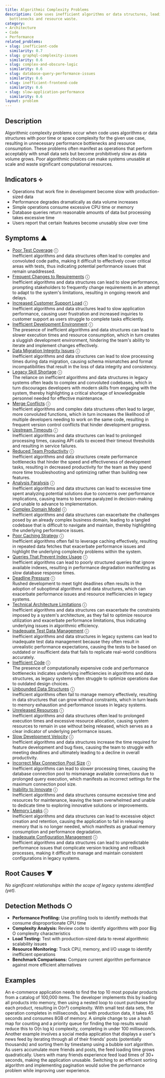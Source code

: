 ```yaml
---
title: Algorithmic Complexity Problems
description: Code uses inefficient algorithms or data structures, leading to performance
  bottlenecks and resource waste.
category:
- Architecture
- Code
- Performance
related_problems:
- slug: inefficient-code
  similarity: 0.7
- slug: graphql-complexity-issues
  similarity: 0.6
- slug: complex-and-obscure-logic
  similarity: 0.6
- slug: database-query-performance-issues
  similarity: 0.6
- slug: inefficient-frontend-code
  similarity: 0.6
- slug: slow-application-performance
  similarity: 0.6
layout: problem
---
```


## Description

Algorithmic complexity problems occur when code uses algorithms or data structures with poor time or space complexity for the given use case, resulting in unnecessary performance bottlenecks and resource consumption. These problems often manifest as operations that perform acceptably with small data sets but become prohibitively slow as data volume grows. Poor algorithmic choices can make systems unusable at scale and waste significant computational resources.

## Indicators ⟡
- Operations that work fine in development become slow with production-sized data
- Performance degrades dramatically as data volume increases
- Simple operations consume excessive CPU time or memory
- Database queries return reasonable amounts of data but processing takes excessive time
- Users report that certain features become unusably slow over time

## Symptoms ▲
- [Poor Test Coverage](poor-test-coverage.md) <span class="info-tooltip" title="Confidence: 0.576, Strength: 0.797">ⓘ</span>
<br/>  Inefficient algorithms and data structures often lead to complex and convoluted code paths, making it difficult to effectively cover critical areas with tests, thus indicating potential performance issues that remain unaddressed.
- [Frequent Changes to Requirements](frequent-changes-to-requirements.md) <span class="info-tooltip" title="Confidence: 0.557, Strength: 0.775">ⓘ</span>
<br/>  Inefficient algorithms and data structures can lead to slow performance, prompting stakeholders to frequently change requirements in an attempt to adapt to the system's limitations, resulting in ongoing rework and delays.
- [Increased Customer Support Load](increased-customer-support-load.md) <span class="info-tooltip" title="Confidence: 0.508, Strength: 0.762">ⓘ</span>
<br/>  Inefficient algorithms and data structures lead to slow application performance, causing user frustration and increased inquiries to customer support as users struggle to complete tasks efficiently.
- [Inefficient Development Environment](inefficient-development-environment.md) <span class="info-tooltip" title="Confidence: 0.498, Strength: 0.836">ⓘ</span>
<br/>  The presence of inefficient algorithms and data structures can lead to slower execution times and resource consumption, which in turn creates a sluggish development environment, hindering the team's ability to iterate and implement changes effectively.
- [Data Migration Integrity Issues](data-migration-integrity-issues.md) <span class="info-tooltip" title="Confidence: 0.494, Strength: 0.781">ⓘ</span>
<br/>  Inefficient algorithms and data structures can lead to slow processing times during data migration, causing schema mismatches and format incompatibilities that result in the loss of data integrity and consistency.
- [Legacy Skill Shortage](legacy-skill-shortage.md) <span class="info-tooltip" title="Confidence: 0.475, Strength: 0.755">ⓘ</span>
<br/>  The reliance on inefficient algorithms and data structures in legacy systems often leads to complex and convoluted codebases, which in turn discourages developers with modern skills from engaging with the system, thereby highlighting a critical shortage of knowledgeable personnel needed for effective maintenance.
- [Merge Conflicts](merge-conflicts.md) <span class="info-tooltip" title="Confidence: 0.472, Strength: 0.748">ⓘ</span>
<br/>  Inefficient algorithms and complex data structures often lead to larger, more convoluted functions, which in turn increases the likelihood of multiple developers needing to work on the same code, resulting in frequent version control conflicts that hinder development progress.
- [Upstream Timeouts](upstream-timeouts.md) <span class="info-tooltip" title="Confidence: 0.465, Strength: 0.668">ⓘ</span>
<br/>  Inefficient algorithms and data structures can lead to prolonged processing times, causing API calls to exceed their timeout thresholds and resulting in service failures.
- [Reduced Team Productivity](reduced-team-productivity.md) <span class="info-tooltip" title="Confidence: 0.442, Strength: 0.831">ⓘ</span>
<br/>  Inefficient algorithms and data structures create performance bottlenecks that hinder the speed and effectiveness of development tasks, resulting in decreased productivity for the team as they spend more time troubleshooting and optimizing rather than building new features.
- [Analysis Paralysis](analysis-paralysis.md) <span class="info-tooltip" title="Confidence: 0.408, Strength: 0.793">ⓘ</span>
<br/>  Inefficient algorithms and data structures can lead to excessive time spent analyzing potential solutions due to concerns over performance implications, causing teams to become paralyzed in decision-making and unable to advance to implementation.
- [Complex Domain Model](complex-domain-model.md) <span class="info-tooltip" title="Confidence: 0.404, Strength: 0.639">ⓘ</span>
<br/>  Inefficient algorithms and data structures can exacerbate the challenges posed by an already complex business domain, leading to a tangled codebase that is difficult to navigate and maintain, thereby highlighting the underlying performance issues.
- [Poor Caching Strategy](poor-caching-strategy.md) <span class="info-tooltip" title="Confidence: 0.396, Strength: 0.763">ⓘ</span>
<br/>  Inefficient algorithms often fail to leverage caching effectively, resulting in repeated data fetches that exacerbate performance issues and highlight the underlying complexity problems within the system.
- [Queries That Prevent Index Usage](queries-that-prevent-index-usage.md) <span class="info-tooltip" title="Confidence: 0.382, Strength: 0.674">ⓘ</span>
<br/>  Inefficient algorithms can lead to poorly structured queries that ignore available indexes, resulting in performance degradation manifesting as slow database response times.
- [Deadline Pressure](deadline-pressure.md) <span class="info-tooltip" title="Confidence: 0.377, Strength: 0.822">ⓘ</span>
<br/>  Rushed development to meet tight deadlines often results in the adoption of suboptimal algorithms and data structures, which can exacerbate performance issues and resource inefficiencies in legacy systems.
- [Technical Architecture Limitations](technical-architecture-limitations.md) <span class="info-tooltip" title="Confidence: 0.366, Strength: 0.805">ⓘ</span>
<br/>  Inefficient algorithms and data structures can exacerbate the constraints imposed by a system's architecture, as they fail to optimize resource utilization and exacerbate performance limitations, thus indicating underlying issues in algorithmic efficiency.
- [Inadequate Test Data Management](inadequate-test-data-management.md) <span class="info-tooltip" title="Confidence: 0.354, Strength: 0.813">ⓘ</span>
<br/>  Inefficient algorithms and data structures in legacy systems can lead to inadequate test data management because they often result in unrealistic performance expectations, causing the tests to be based on outdated or insufficient data that fails to replicate real-world conditions accurately.
- [Inefficient Code](inefficient-code.md) <span class="info-tooltip" title="Confidence: 0.352, Strength: 0.832">ⓘ</span>
<br/>  The presence of computationally expensive code and performance bottlenecks indicates underlying inefficiencies in algorithms and data structures, as legacy systems often struggle to optimize operations due to outdated design choices.
- [Unbounded Data Structures](unbounded-data-structures.md) <span class="info-tooltip" title="Confidence: 0.346, Strength: 0.762">ⓘ</span>
<br/>  Inefficient algorithms often fail to manage memory effectively, resulting in data structures that can grow without constraints, which in turn leads to memory exhaustion and performance issues in legacy systems.
- [Unreleased Resources](unreleased-resources.md) <span class="info-tooltip" title="Confidence: 0.343, Strength: 0.624">ⓘ</span>
<br/>  Inefficient algorithms and data structures often lead to prolonged execution times and excessive resource allocation, causing system resources to remain in use without being released, which serves as a clear indicator of underlying performance issues.
- [Slow Development Velocity](slow-development-velocity.md) <span class="info-tooltip" title="Confidence: 0.340, Strength: 0.770">ⓘ</span>
<br/>  Inefficient algorithms and data structures increase the time required for feature development and bug fixes, causing the team to struggle with meeting deadlines and ultimately leading to a decline in overall productivity.
- [Incorrect Max Connection Pool Size](incorrect-max-connection-pool-size.md) <span class="info-tooltip" title="Confidence: 0.334, Strength: 0.827">ⓘ</span>
<br/>  Inefficient algorithms can lead to slower processing times, causing the database connection pool to mismanage available connections due to prolonged query execution, which manifests as incorrect settings for the maximum connection pool size.
- [Inability to Innovate](inability-to-innovate.md) <span class="info-tooltip" title="Confidence: 0.330, Strength: 0.797">ⓘ</span>
<br/>  Inefficient algorithms and data structures consume excessive time and resources for maintenance, leaving the team overwhelmed and unable to dedicate time to exploring innovative solutions or improvements.
- [Memory Leaks](memory-leaks.md) <span class="info-tooltip" title="Confidence: 0.321, Strength: 0.811">ⓘ</span>
<br/>  Inefficient algorithms and data structures can lead to excessive object creation and retention, causing the application to fail in releasing memory that is no longer needed, which manifests as gradual memory consumption and performance degradation.
- [Inadequate Configuration Management](inadequate-configuration-management.md) <span class="info-tooltip" title="Confidence: 0.320, Strength: 0.799">ⓘ</span>
<br/>  Inefficient algorithms and data structures can lead to unpredictable performance issues that complicate version tracking and rollback processes, making it difficult to manage and maintain consistent configurations in legacy systems.

## Root Causes ▼

*No significant relationships within the scope of legacy systems identified (yet).*

## Detection Methods ○
- **Performance Profiling:** Use profiling tools to identify methods that consume disproportionate CPU time
- **Complexity Analysis:** Review code to identify algorithms with poor Big O complexity characteristics
- **Load Testing:** Test with production-sized data to reveal algorithmic scalability issues
- **Resource Monitoring:** Track CPU, memory, and I/O usage to identify inefficient operations
- **Benchmark Comparisons:** Compare current algorithm performance against more efficient alternatives

## Examples

An e-commerce application needs to find the top 10 most popular products from a catalog of 100,000 items. The developer implements this by loading all products into memory, then using a nested loop to count purchases for each product, resulting in O(n²) complexity. With small test data sets, the operation completes in milliseconds, but with production data, it takes 45 seconds and consumes 8GB of memory. A simple change to use a hash map for counting and a priority queue for finding the top results would reduce this to O(n log k) complexity, completing in under 100 milliseconds. Another example involves a social media application that displays a user's news feed by iterating through all of their friends' posts (potentially thousands) and sorting them by timestamp using a bubble sort algorithm. As users accumulate more friends and posts, the feed loading time grows quadratically. Users with many friends experience feed load times of 30+ seconds, making the application unusable. Switching to an efficient sorting algorithm and implementing pagination would solve the performance problem while improving user experience.
